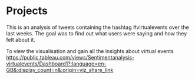 # Projects

This is an analysis of tweets containing the hashtag #virtualevents over the last weeks. 
The goal was to find out what users were saying and how they felt about it.
 
To view the visualisation and gain all the insights about virtual events
https://public.tableau.com/views/Sentimentanalysis-virtualevents/Dashboard1?:language=en-GB&:display_count=n&:origin=viz_share_link


